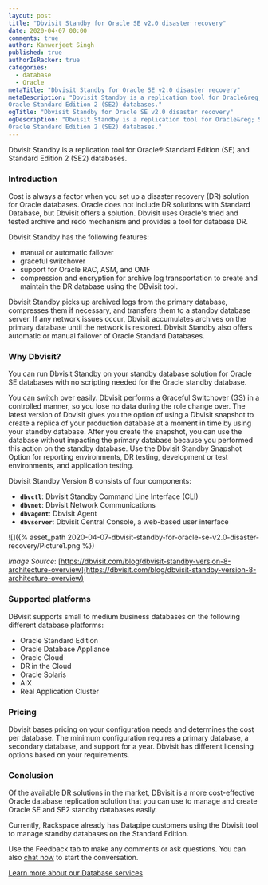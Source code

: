 ```yaml
---
layout: post
title: "Dbvisit Standby for Oracle SE v2.0 disaster recovery"
date: 2020-04-07 00:00
comments: true
author: Kanwerjeet Singh
published: true
authorIsRacker: true
categories:
  - database
  - Oracle
metaTitle: "Dbvisit Standby for Oracle SE v2.0 disaster recovery"
metaDescription: "Dbvisit Standby is a replication tool for Oracle&reg; Standard Edition (SE) and
Oracle Standard Edition 2 (SE2) databases."
ogTitle: "Dbvisit Standby for Oracle SE v2.0 disaster recovery"
ogDescription: "Dbvisit Standby is a replication tool for Oracle&reg; Standard Edition (SE) and
Oracle Standard Edition 2 (SE2) databases."
---
```


Dbvisit Standby is a replication tool for Oracle&reg; Standard Edition (SE) and
Standard Edition 2 (SE2) databases.

<!-- more -->

### Introduction

Cost is always a factor when you set up a disaster recovery (DR) solution for
Oracle databases. Oracle does not include DR solutions with Standard Database,
but Dbvisit offers a solution. Dbvisit uses Oracle's tried and tested archive
and redo mechanism and provides a tool for database DR.

Dbvisit Standby has the following features:

- manual or automatic failover
- graceful switchover
- support for Oracle RAC, ASM, and OMF
- compression and encryption for archive log transportation to create and maintain
  the DR database using the DBvisit tool.

Dbvisit Standby picks up archived logs from the primary database, compresses
them if necessary, and transfers them to a standby database server. If any
network issues occur, Dbvisit accumulates archives on the primary database until
the network is restored. Dbvisit Standby also offers automatic or manual failover
of Oracle Standard Databases.

### Why Dbvisit?

You can run Dbvisit Standby on your standby database solution for Oracle SE
databases with no scripting needed for the Oracle standby database.

You can switch over easily. Dbvisit performs a Graceful Switchover (GS) in a
controlled manner, so you lose no data during the role change over. The latest
version of Dbvisit gives you the option of using a Dbvisit snapshot to create a
replica of your production database at a moment in time by using your standby
database. After you create the snapshot, you can use the database without
impacting the primary database because you performed this action on the standby
database. Use the Dbvisit Standby Snapshot Option for reporting environments,
DR testing, development or test environments, and application testing.

Dbvisit Standby Version 8 consists of four components:

- **`dbvctl`**: Dbvisit Standby Command Line Interface (CLI)
- **`dbvnet`**: Dbvisit Network Communications
- **`dbvagent`**: Dbvisit Agent
- **`dbvserver`**: Dbvisit Central Console, a web-based user interface

![]({% asset_path 2020-04-07-dbvisit-standby-for-oracle-se-v2.0-disaster-recovery/Picture1.png %})

*Image Source*: [https://dbvisit.com/blog/dbvisit-standby-version-8-architecture-overview](https://dbvisit.com/blog/dbvisit-standby-version-8-architecture-overview)


### Supported platforms

DBvisit supports small to medium business databases on the following different
database platforms:

- Oracle Standard Edition
- Oracle Database Appliance
- Oracle Cloud
- DR in the Cloud
- Oracle Solaris
- AIX
- Real Application Cluster

### Pricing

Dbvisit bases pricing on your configuration needs and determines the cost per
database. The minimum configuration requires a primary database, a secondary
database, and support for a year. Dbvisit has different licensing options based
on your requirements.

### Conclusion

Of the available DR solutions in the market, DBvisit is a more cost-effective
Oracle database replication solution that you can use to manage and create Oracle
SE and SE2 standby databases easily.

Currently, Rackspace already has Datapipe customers using the Dbvisit tool to
manage standby databases on the Standard Edition.

Use the Feedback tab to make any comments or ask questions. You can also
[chat now](https://www.rackspace.com/#chat) to start the conversation.

<a class="cta teal" id="cta" href="https://www.rackspace.com/dba-services">Learn more about our Database services</a>
